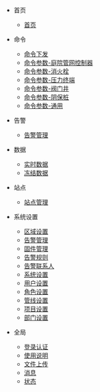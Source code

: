 - 首页
    - [首页](/首页/首页.md)  

- 命令
    - [命令下发](/命令/命令下发.md)
    - [命令参数-庭院管网控制器](/命令/命令参数-庭院管网控制器.md)
    - [命令参数-消火栓](/命令/命令参数-消火栓.md)
    - [命令参数-压力终端](/命令/命令参数-压力终端.md)
    - [命令参数-阀门井](/命令/命令参数-阀门井.md)
    - [命令参数-阴保桩](/命令/命令参数-阴保桩.md)
    - [命令参数-通用](/命令/命令参数-通用.md)
- 告警
    - [告警管理](/告警/告警管理.md)

- 数据
    - [实时数据](/数据/实时数据.md)
    - [冻结数据](/数据/冻结数据.md)

- 站点
    - [站点管理](/站点/站点管理.md)

- 系统设置
  - [区域设置](/系统设置/区域设置.md)  
  - [告警管理](/微信/告警管理.md)
  - [固件管理](/系统设置/固件管理.md)    
  - [告警规则](/系统设置/告警规则)
  - [告警联系人](/系统设置/告警联系人.md)
  - [系统设置](/系统设置/系统设置.md)
  - [用户设置](/系统设置/用户设置.md)
  - [角色设置](/系统设置/角色设置.md)
  - [管线设置](/系统设置/管线设置.md)
  - [项目设置](/系统设置/项目设置.md)
  - [部门设置](/系统设置/部门设置.md)

- 全局
    - [登录认证](/全局/登录认证.md)
    - [使用说明](/全局/使用说明.md)
    - [文件上传](/全局/文件上传.md)
    - [消息](/全局/消息.md)
    - [状态](/全局/状态.md)